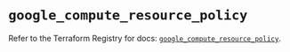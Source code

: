 # `google_compute_resource_policy`

Refer to the Terraform Registry for docs: [`google_compute_resource_policy`](https://registry.terraform.io/providers/hashicorp/google/6.41.0/docs/resources/compute_resource_policy).
